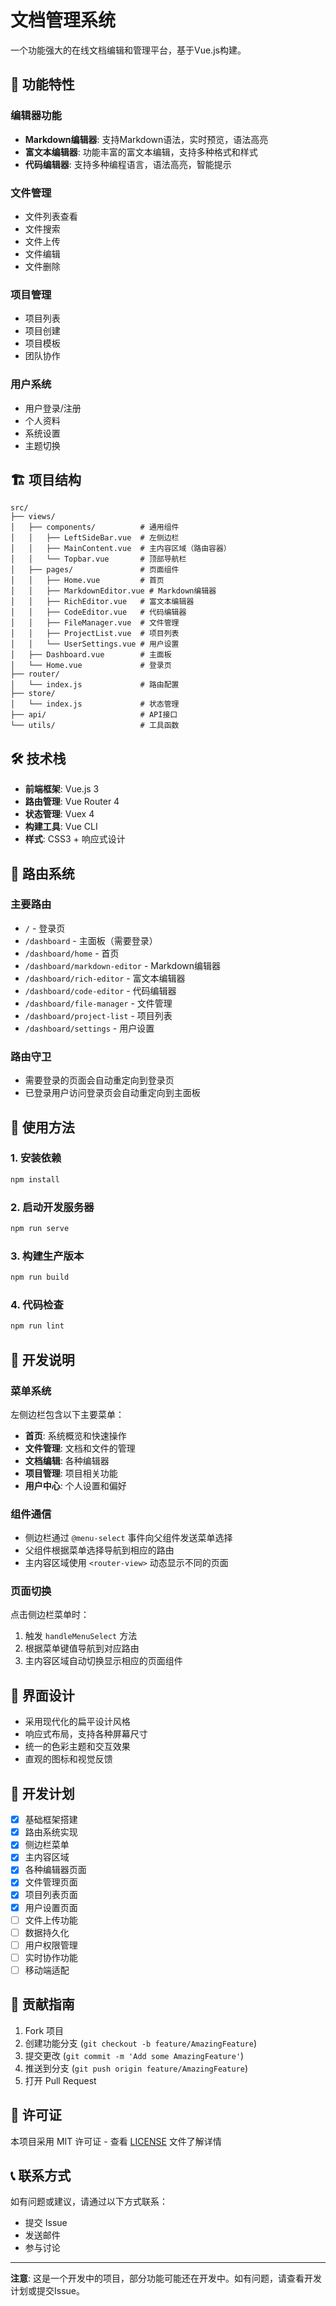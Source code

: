 # 文档管理系统

一个功能强大的在线文档编辑和管理平台，基于Vue.js构建。

## 🚀 功能特性

### 编辑器功能
- **Markdown编辑器**: 支持Markdown语法，实时预览，语法高亮
- **富文本编辑器**: 功能丰富的富文本编辑，支持多种格式和样式
- **代码编辑器**: 支持多种编程语言，语法高亮，智能提示

### 文件管理
- 文件列表查看
- 文件搜索
- 文件上传
- 文件编辑
- 文件删除

### 项目管理
- 项目列表
- 项目创建
- 项目模板
- 团队协作

### 用户系统
- 用户登录/注册
- 个人资料
- 系统设置
- 主题切换

## 🏗️ 项目结构

```
src/
├── views/
│   ├── components/          # 通用组件
│   │   ├── LeftSideBar.vue  # 左侧边栏
│   │   ├── MainContent.vue  # 主内容区域（路由容器）
│   │   └── Topbar.vue       # 顶部导航栏
│   ├── pages/               # 页面组件
│   │   ├── Home.vue         # 首页
│   │   ├── MarkdownEditor.vue # Markdown编辑器
│   │   ├── RichEditor.vue   # 富文本编辑器
│   │   ├── CodeEditor.vue   # 代码编辑器
│   │   ├── FileManager.vue  # 文件管理
│   │   ├── ProjectList.vue  # 项目列表
│   │   └── UserSettings.vue # 用户设置
│   ├── Dashboard.vue        # 主面板
│   └── Home.vue             # 登录页
├── router/
│   └── index.js             # 路由配置
├── store/
│   └── index.js             # 状态管理
├── api/                     # API接口
└── utils/                   # 工具函数
```

## 🛠️ 技术栈

- **前端框架**: Vue.js 3
- **路由管理**: Vue Router 4
- **状态管理**: Vuex 4
- **构建工具**: Vue CLI
- **样式**: CSS3 + 响应式设计

## 📱 路由系统

### 主要路由
- `/` - 登录页
- `/dashboard` - 主面板（需要登录）
- `/dashboard/home` - 首页
- `/dashboard/markdown-editor` - Markdown编辑器
- `/dashboard/rich-editor` - 富文本编辑器
- `/dashboard/code-editor` - 代码编辑器
- `/dashboard/file-manager` - 文件管理
- `/dashboard/project-list` - 项目列表
- `/dashboard/settings` - 用户设置

### 路由守卫
- 需要登录的页面会自动重定向到登录页
- 已登录用户访问登录页会自动重定向到主面板

## 🎯 使用方法

### 1. 安装依赖
```bash
npm install
```

### 2. 启动开发服务器
```bash
npm run serve
```

### 3. 构建生产版本
```bash
npm run build
```

### 4. 代码检查
```bash
npm run lint
```

## 🔧 开发说明

### 菜单系统
左侧边栏包含以下主要菜单：
- **首页**: 系统概览和快速操作
- **文件管理**: 文档和文件的管理
- **文档编辑**: 各种编辑器
- **项目管理**: 项目相关功能
- **用户中心**: 个人设置和偏好

### 组件通信
- 侧边栏通过 `@menu-select` 事件向父组件发送菜单选择
- 父组件根据菜单选择导航到相应的路由
- 主内容区域使用 `<router-view>` 动态显示不同的页面

### 页面切换
点击侧边栏菜单时：
1. 触发 `handleMenuSelect` 方法
2. 根据菜单键值导航到对应路由
3. 主内容区域自动切换显示相应的页面组件

## 🎨 界面设计

- 采用现代化的扁平设计风格
- 响应式布局，支持各种屏幕尺寸
- 统一的色彩主题和交互效果
- 直观的图标和视觉反馈

## 📝 开发计划

- [x] 基础框架搭建
- [x] 路由系统实现
- [x] 侧边栏菜单
- [x] 主内容区域
- [x] 各种编辑器页面
- [x] 文件管理页面
- [x] 项目列表页面
- [x] 用户设置页面
- [ ] 文件上传功能
- [ ] 数据持久化
- [ ] 用户权限管理
- [ ] 实时协作功能
- [ ] 移动端适配

## 🤝 贡献指南

1. Fork 项目
2. 创建功能分支 (`git checkout -b feature/AmazingFeature`)
3. 提交更改 (`git commit -m 'Add some AmazingFeature'`)
4. 推送到分支 (`git push origin feature/AmazingFeature`)
5. 打开 Pull Request

## 📄 许可证

本项目采用 MIT 许可证 - 查看 [LICENSE](LICENSE) 文件了解详情

## 📞 联系方式

如有问题或建议，请通过以下方式联系：
- 提交 Issue
- 发送邮件
- 参与讨论

---

**注意**: 这是一个开发中的项目，部分功能可能还在开发中。如有问题，请查看开发计划或提交Issue。
